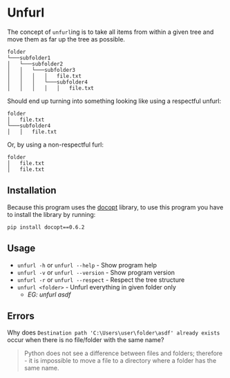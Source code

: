 # Unfurl

The concept of `unfurl`ing is to take all items from within a given tree and move them as far up the tree as possible.
```
folder
└───subfolder1
│   └───subfolder2
│   │   └───subfolder3
│   │   │   │   file.txt
│   │   │   └───subfolder4
│   │   │   │   │   file.txt
```

Should end up turning into something looking like using a respectful unfurl:

```
folder
│   file.txt
└───subfolder4
│   │   file.txt
```

Or, by using a non-respectful furl:

```
folder
│   file.txt
│   file.txt
```

## Installation

Because this program uses the [docopt](https://github.com/docopt/docopt) library, to use this program you have to install the library by running:
```
pip install docopt==0.6.2
```

## Usage

* `unfurl -h` or `unfurl --help`    - Show program help
* `unfurl -v` or `unfurl --version` - Show program version
* `unfurl -r` or `unfurl --respect` - Respect the tree structure
* `unfurl <folder>`                 - Unfurl everything in given folder only
    * *EG: unfurl asdf*

## Errors
Why does `Destination path 'C:\Users\user\folder\asdf' already exists` occur when there is no file/folder with the same name?
>Python does not see a difference between files and folders; therefore - it is impossible to move a file to a directory where a folder has the same name.

